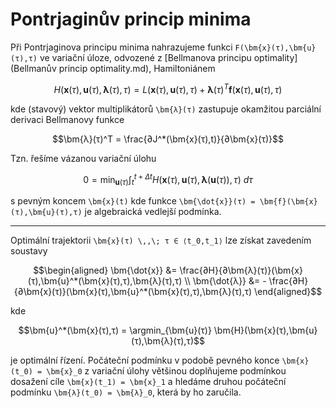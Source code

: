 Pontrjaginův princip minima
===========================

Při Pontrjaginova principu minima nahrazujeme funkci ``F(\bm{x}(τ),\bm{u}(τ),τ)`` ve variační úloze, odvozené z [Bellmanova principu optimality](Bellmanův princip optimality.md), Hamiltoniánem
```math
H(\bm{x}(τ),\bm{u}(τ),\bm{λ}(τ),τ) = L(\bm{x}(τ),\bm{u}(τ),τ) + \bm{\lambda}(τ)^T \bm{f}(\bm{x}(τ),\bm{u}(τ),τ)
```
kde (stavový) vektor multiplikátorů ``\bm{λ}(τ)`` zastupuje okamžitou parciální derivaci Bellmanovy funkce
```math
\bm{λ}(τ)^T = \frac{∂J^*(\bm{x}(τ),t)}{∂\bm{x}(τ)}
```
Tzn. řešíme vázanou variační úlohu
```math
0
=
\min_{\bm{u}(τ)}
∫_t^{t+Δt}
H(\bm{x}(τ),\bm{u}(τ),\bm{λ}(\bm{u}(τ)),τ)
\ dτ
```
s pevným koncem ``\bm{x}(t)`` kde funkce ``\bm{\dot{x}}(τ) = \bm{f}(\bm{x}(τ),\bm{u}(τ),τ)`` je algebraická vedlejší podmínka.

---

Optimální trajektorii ``\bm{x}(τ) \,,\; τ ∈ ⟨t_0,t_1⟩`` lze získat zavedením soustavy
```math
\begin{aligned}
	\bm{\dot{x}} &= \frac{∂H}{∂\bm{λ}(τ)}(\bm{x}(τ),\bm{u}^*(\bm{x}(τ),τ),\bm{λ}(τ),τ) \\
	\bm{\dot{λ}} &= - \frac{∂H}{∂\bm{x}(τ)}(\bm{x}(τ),\bm{u}^*(\bm{x}(τ),τ),\bm{λ}(τ),τ)
\end{aligned}
```
kde
```math
\bm{u}^*(\bm{x}(τ),τ) = \argmin_{\bm{u}(τ)} \bm{H}(\bm{x}(τ),\bm{u}(τ),\bm{λ}(τ),τ)
```
je optimální řízení. Počáteční podmínku v podobě pevného konce ``\bm{x}(t_0) = \bm{x}_0`` z variační úlohy většinou doplňujeme podmínkou dosažení cíle ``\bm{x}(t_1) = \bm{x}_1`` a hledáme druhou počáteční podmínku ``\bm{λ}(t_0) = \bm{λ}_0``, která by ho zaručila.